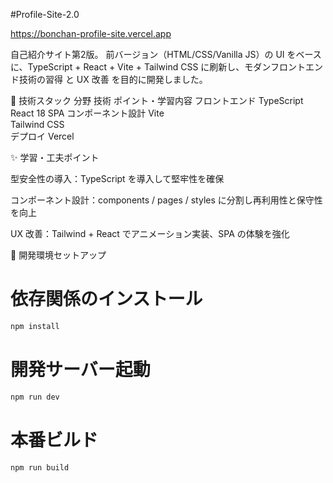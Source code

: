#Profile-Site-2.0

https://bonchan-profile-site.vercel.app

自己紹介サイト第2版。
前バージョン（HTML/CSS/Vanilla JS）の UI をベースに、TypeScript + React + Vite + Tailwind CSS に刷新し、モダンフロントエンド技術の習得 と UX 改善 を目的に開発しました。

🚀 技術スタック
分野	技術	ポイント・学習内容
フロントエンド	TypeScript
	React 18	SPA コンポーネント設計
	Vite	
	Tailwind CSS	
 デプロイ	Vercel
 
✨ 学習・工夫ポイント

型安全性の導入：TypeScript を導入して堅牢性を確保

コンポーネント設計：components / pages / styles に分割し再利用性と保守性を向上

UX 改善：Tailwind + React でアニメーション実装、SPA の体験を強化

🔧 開発環境セットアップ
# 依存関係のインストール
```bash
npm install
```
# 開発サーバー起動
```bash
npm run dev
```
# 本番ビルド
```bash
npm run build
```

